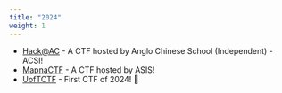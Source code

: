 ```yaml
---
title: "2024"
weight: 1
---
```


- [Hack@AC](/ctfs/hack@ac24/) - A CTF hosted by Anglo Chinese School (Independent) - ACSI!
- [MapnaCTF](https://mapnactf.com) - A CTF hosted by ASIS!
- [UofTCTF](/ctfs/uoftctf24/) - First CTF of 2024! 🥳